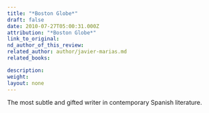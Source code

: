 ```yaml
---
title: "*Boston Globe*"
draft: false
date: 2010-07-27T05:00:31.000Z
attribution: "*Boston Globe*"
link_to_original:
nd_author_of_this_review:
related_author: author/javier-marias.md
related_books:

description:
weight:
layout: none
---
```

The most subtle and gifted writer in contemporary Spanish literature.

